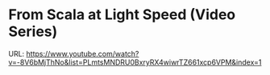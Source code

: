 # From Scala at Light Speed (Video Series)
URL: https://www.youtube.com/watch?v=-8V6bMjThNo&list=PLmtsMNDRU0BxryRX4wiwrTZ661xcp6VPM&index=1

